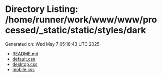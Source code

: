 # Directory Listing: /home/runner/work/www/www/processed/_static/static/styles/dark
Generated on: Wed May  7 05:18:43 UTC 2025

- [README.md](README.md)
- [default.css](default.css)
- [desktop.css](desktop.css)
- [mobile.css](mobile.css)

